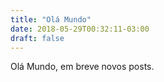 ```yaml
---
title: "Olá Mundo"
date: 2018-05-29T00:32:11-03:00
draft: false
---
```


Olá Mundo, em breve novos posts.

